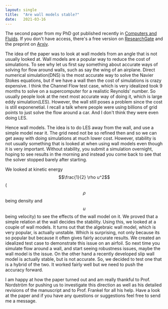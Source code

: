 ```yaml
---
layout: single
title:  "Are wall models stable?"
date:   2021-03-16
---
```


The second paper from my PhD got published recently in 
[Computers and Fluids](https://www.sciencedirect.com/science/article/abs/pii/S0045793021000360).
If you don't have access, there's a free version on
[ResearchGate](https://www.researchgate.net/publication/349396252_Impact_of_wall_modeling_on_kinetic_energy_stability_for_the_compressible_Navier-Stokes_equations)
and the preprint on
[Arxiv](https://arxiv.org/abs/2102.05080).

The idea of the paper was to look at wall models from an angle that
is not usually looked at.
Wall models are a popular way to reduce the cost of simulations.
To see why let us first say something about accurate ways of solving
for flow around walls, such as say the wing of an airplane.
Direct numerical simulation(DNS) is the most
accurate way to solve the Navier Stokes equations,
but if we have a wall then the cost of simulations is crazy expensive.
I think the Channel Flow test case, which is very idealized took
9 months to solve on a supercomputer for a realistic Reynolds' number.
So usually people look at the next most accurate way of doing it,
which is large eddy simulation(LES).
However, the wall still poses a problem since the cost is
still exponenetial.
I recall a talk where people were using billions of grid points
to just solve the flow around a car. And I don't think they were even doing LES. 

Hence wall models. The idea is to do LES away from the wall, 
and use a simple model near it.
The grid need not be so refined then and so we can get away
with doing simulations at much lower cost. 
However, stability is not usually something that is looked at when 
using wall models even though it is very important.
Without stability, you submit a simulation overnight, hoping to see results in the morning
and instead you come back to see that the solver stopped barely after starting.

We looked at kinetic energy $$\frac{1}{2} \rho u^2$$($$\rho$$ being density and $$u$$ being velocity) 
to see the effects of the wall model on it.
We proved that a simple relation at the wall decides the stability.
Using this, we looked at a couple of wall models.
It turns out that the algebraic wall model, which is very popular,
is actually unstable.
Which is surprising, not only because its so popular but because it
often gives fairly accurate results.
We created an idealized test case to demonstrate this issue
on an airfoil.
So next time you simulate flow around a wall, and start seeing
robustness issues, maybe the wall model is the issue.
On the other hand a recently developed slip wall model is actually stable,
but is not accurate.
So, we decided to test one that is a hybrid of the two.
It worked fairly well but we need to push the accuracy forward.

I am happy at how the paper turned out and am really thankful to 
Prof. Nordström for pushing us to investigate this direction 
as well as his detailed revisions of the manuscript
and to Prof. Frankel for all his help.
Have a look at the paper and if you have any questions or suggestions
feel free to send me a message.











































